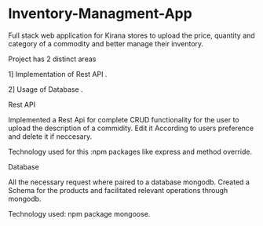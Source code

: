 # Inventory-Managment-App
Full stack web application for  Kirana stores to upload the price, quantity and category of a commodity and better manage their inventory. 

Project has 2 distinct areas

1] Implementation of Rest API .
 
2] Usage of Database .

Rest API

Implemented a Rest Api for complete CRUD functionality for the user to upload the description of a commidity. Edit it According to users preference and delete it if neccesary.

Technology used for this :npm packages like express and method override.

Database 

All the necessary request where paired to a database mongodb. Created a Schema for the products and facilitated relevant operations through mongodb.

Technology used: npm package mongoose.
